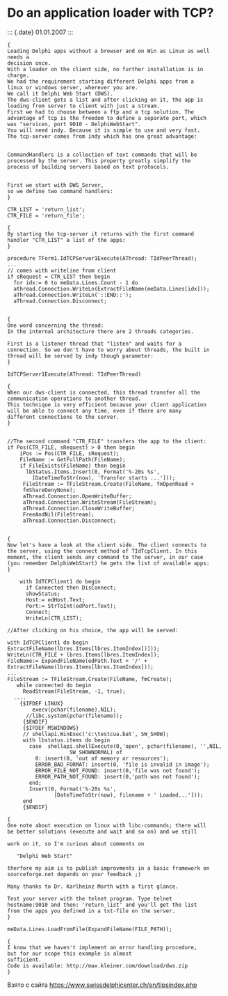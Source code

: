 Do an application loader with TCP?
==================================

::: {.date}
01.01.2007
:::

    {
    Loading Delphi apps without a browser and on Win as Linux as well needs a
    decision once.
    With a loader on the client side, no further installation is in charge.
    We had the requirement starting different Delphi apps from a
    linux or windows server, wherever you are.
    We call it Delphi Web Start (DWS).
    The dws-client gets a list and after clicking on it, the app is
    loading from server to client with just a stream.
    First we had to choose between a ftp and a tcp solution. The
    advantage of tcp is the freedom to define a separate port, which
    was "services, port 9010 - DelphiWebStart".
    You will need indy. Because it is simple to use and very fast.
    The tcp-server comes from indy which has one great advantage:
     
     
    CommandHandlers is a collection of text commands that will be
    processed by the server. This property greatly simplify the
    process of building servers based on text protocols.
     
     
    First we start with DWS_Server,
    so we define two command handlers:
    }
     
    CTR_LIST = 'return_list';
    CTR_FILE = 'return_file';
     
    {
    By starting the tcp-server it returns with the first command
    handler "CTR_LIST" a list of the apps:
    }
     
    procedure TForm1.IdTCPServer1Execute(AThread: TIdPeerThread);
    ...
    // comes with writeline from client
    if sRequest = CTR_LIST then begin
      for idx:= 0 to meData.Lines.Count - 1 do
      athread.Connection.WriteLn(ExtractFileName(meData.Lines[idx]));
      aThread.Connection.WriteLn('::END::');
      aThread.Connection.Disconnect;
     
     
    {
    One word concerning the thread:
    In the internal architecture there are 2 threads categories.
     
    First is a listener thread that "listen" and waits for a
    connection. So we don't have to worry about threads, the built in
    thread will be served by indy though parameter:
    }
     
    IdTCPServer1Execute(AThread: TIdPeerThread)
     
    {
    When our dws-client is connected, this thread transfer all the
    communication operations to another thread.
    This technique is very efficient because your client application
    will be able to connect any time, even if there are many
    different connections to the server.
    }
     
     
    //The second command "CTR_FILE" transfers the app to the client:
    if Pos(CTR_FILE, sRequest) > 0 then begin
        iPos := Pos(CTR_FILE, sRequest);
        FileName := GetFullPath(FileName);
        if FileExists(FileName) then begin
          lbStatus.Items.Insert(0, Format('%-20s %s',
            [DateTimeToStr(now), 'Transfer starts ...']));
         FileStream := TFileStream.Create(FileName, fmOpenRead +
         fmShareDenyNone);
         aThread.Connection.OpenWriteBuffer;
         aThread.Connection.WriteStream(FileStream);
         aThread.Connection.CloseWriteBuffer;
         FreeAndNil(FileStream);
         aThread.Connection.Disconnect;
     
     
    {
    Now let's have a look at the client side. The client connects to
    the server, using the connect method of TIdTcpClient. In this
    moment, the client sends any command to the server, in our case
    (you remember DelphiWebStart) he gets the list of available apps:
    }
     
        with IdTCPClient1 do begin
          if Connected then DisConnect;
          showStatus;
          Host:= edHost.Text;
          Port:= StrToInt(edPort.Text);
          Connect;
          WriteLn(CTR_LIST);
     
    //After clicking on his choice, the app will be served:
     
    with IdTCPClient1 do begin
    ExtractFileName(lbres.Items[lbres.ItemIndex])]));
    WriteLn(CTR_FILE + lbres.Items[lbres.ItemIndex]);
    FileName:= ExpandFileName(edPath.Text + '/' +
    ExtractFileName(lbres.Items[lbres.ItemIndex]));
    ...
    FileStream := TFileStream.Create(FileName, fmCreate);
       while connected do begin
         ReadStream(FileStream, -1, true);
      ....
        {$IFDEF LINUX}
            execv(pchar(filename),NIL);
          //libc.system(pchar(filename));
         {$ENDIF}
         {$IFDEF MSWINDOWS}
         // shellapi.WinExec('c:\testcua.bat', SW_SHOW);
         with lbstatus.items do begin
           case  shellapi.shellExecute(0,'open', pchar(filename), '',NIL,
                        SW_SHOWNORMAL) of
             0: insert(0, 'out of memory or resources');
             ERROR_BAD_FORMAT: insert(0, 'file is invalid in image');
             ERROR_FILE_NOT_FOUND: insert(0,'file was not found');
             ERROR_PATH_NOT_FOUND: insert(0,'path was not found');
           end;
           Insert(0, Format('%-20s %s',
                   [DateTimeToStr(now), filename + ' Loaded...']));
         end
         {$ENDIF}
     
    {
    One note about execution on linux with libc-commands; there will
    be better solutions (execute and wait and so on) and we still
     
    work on it, so I'm curious about comments on
     
       "Delphi Web Start"
     
    therfore my aim is to publish improvments in a basic framework on
    sourceforge.net depends on your feedback ;)
     
    Many thanks to Dr. Karlheinz Morth with a first glance.
     
    Test your server with the telnet program. Type telnet
    hostname:9010 and then: 'return_list' and you'll get the list
    from the apps you defined in a txt-file on the server.
    }
     
    meData.Lines.LoadFromFile(ExpandFileName(FILE_PATH));
     
    {
    I know that we haven't implement an error handling procedure,
    but for our scope this example is almost
    sufficient.
    Code is available: http://max.kleiner.com/download/dws.zip
    }

Взято с сайта <https://www.swissdelphicenter.ch/en/tipsindex.php>

